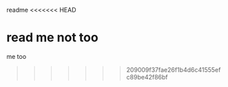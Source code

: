 readme
<<<<<<< HEAD

read me not too
=======
me too
>>>>>>> 209009f37fae26f1b4d6c41555efc89be42f86bf

